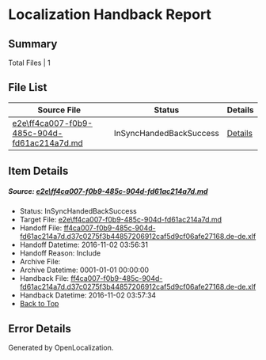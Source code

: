 # <a name='report-top'></a> Localization Handback Report

## Summary
 Total Files | 1

## File List
 Source File | Status | Details 
 ----------- | ------ | ------- 
 [e2e\ff4ca007-f0b9-485c-904d-fd61ac214a7d.md](https://github.com/OpenLocalizationTestOrg/ol-test0/blob/c1b4e9adf37d8cb41ae8141ef90d8ce1e5cfa12b/e2e/ff4ca007-f0b9-485c-904d-fd61ac214a7d.md) | InSyncHandedBackSuccess | [Details](#a9aa4e99f7c2854ce3e4c4325e562ee92abbd6417)

## Item Details
##### <a name='a9aa4e99f7c2854ce3e4c4325e562ee92abbd6417'></a> Source: [e2e\ff4ca007-f0b9-485c-904d-fd61ac214a7d.md](https://github.com/OpenLocalizationTestOrg/ol-test0/blob/c1b4e9adf37d8cb41ae8141ef90d8ce1e5cfa12b/e2e/ff4ca007-f0b9-485c-904d-fd61ac214a7d.md)
* Status: InSyncHandedBackSuccess
* Target File: [e2e\ff4ca007-f0b9-485c-904d-fd61ac214a7d.md](https://github.com/OpenLocalizationTestOrg/ol-test0-dede/blob/f4ea27d0f1a140f4cfa4c49297ad5bfc4f3842c6/e2e/ff4ca007-f0b9-485c-904d-fd61ac214a7d.md)
* Handoff File: [ff4ca007-f0b9-485c-904d-fd61ac214a7d.d37c0275f3b44857206912caf5d9cf06afe27168.de-de.xlf](https://github.com/OpenLocalizationTestOrg/ol-test0-handoff/blob/8da3fffd1f4f604f1d727ce614f0bfd1eb238c5a/ol-handoff/OpenLocalizationTestOrg/ol-test0-dede/yufeih/ht/ff4ca007-f0b9-485c-904d-fd61ac214a7d.d37c0275f3b44857206912caf5d9cf06afe27168.de-de.xlf)
* Handoff Datetime: 2016-11-02 03:56:31
* Handoff Reason: Include
* Archive File: 
* Archive Datetime: 0001-01-01 00:00:00
* Handback File: [ff4ca007-f0b9-485c-904d-fd61ac214a7d.d37c0275f3b44857206912caf5d9cf06afe27168.de-de.xlf](https://github.com/OpenLocalizationTestOrg/ol-test0-handback/blob/e1d6b9f0f27f376b91838c3f2b71f9c2901955a9/ol-handback/OpenLocalizationTestOrg/ol-test0-dede/yufeih/ht/ff4ca007-f0b9-485c-904d-fd61ac214a7d.d37c0275f3b44857206912caf5d9cf06afe27168.de-de.xlf)
* Handback Datetime: 2016-11-02 03:57:34
* [Back to Top](#report-top)


## Error Details

Generated by OpenLocalization.
